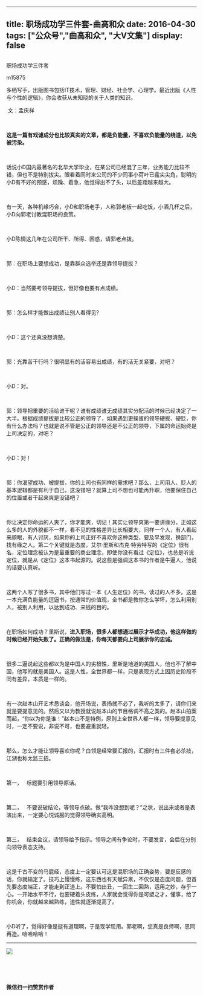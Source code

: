
---
title:   职场成功学三件套-曲高和众
date: 2016-04-30
tags: ["公众号","曲高和众", "大V文集"]
display: false
---


## 



职场成功学三件套




m15875




多栖写手，出版图书包括IT技术，管理、财经、社会学、心理学。最近出版《人性与个性的逻辑》，你会收获从未知晓的关于人类的知识。


&nbsp;文：孟庆祥

&nbsp;

**这是一篇有戏谑成分也比较真实的文章，都是负能量，不喜欢负能量的绕道，以免被污染。**

&nbsp;

话说小D国内最著名的北华大学毕业，在某公司已经混了三年，业务能力比较不错，但也不是特别拔尖。眼看着同时来公司的不少同事小荷叶已露尖尖角，聪明的小D有不好的预感，烦躁、着急，他觉得出不了头，以后差距越来越大。

&nbsp;

有一天，各种机缘巧合，小D和职场老手，人称郭老板一起吃饭，小酒几杯之后，小D向郭老讨教混职场的良策。

&nbsp;

小D陈情这几年在公司所干、所得、困惑，请郭老点拨。

&nbsp;

郭：在职场上要想成功，是靠群众选举还是靠领导提拔？

&nbsp;

小D：当然要考领导提拔，但好像也要有点成绩。

&nbsp;

郭：怎么样才能做出成绩让别人看得见?

&nbsp;

小D：这个还真没想清楚。

&nbsp;

郭：光靠苦干行吗？很明显有的活容易出成绩，有的活无关紧要，对吧？

&nbsp;

小D：对。

&nbsp;

郭：领导把重要的活给谁干呢？谁有成绩谁无成绩其实分配活的时候已经决定了一大半。根据成绩提拔是比较公正的领导了，如果遇到更操蛋的领导硬拔、硬贬，你有什么办法吗？也就是说不管是公正的领导还是不公正的领导，下属的命运始终是上司决定的，对吧？

&nbsp;

小D：对！

&nbsp;

郭：你渴望成功、被提拔，你的上司也有同样的需求吧？那么，上司用人、贬人的基本逻辑都是有利于自己，这没错吧？就算上司不想也可能再升职，他要保住自己的位置或者干起来爽是没错吧？

&nbsp;

你让决定你命运的人爽了，你才能爽，切记！其实让领导爽第一要讲缘分，正如这么多的人的外貌都不一样，看不见的性格差异比长相要大，同样一个人，有人看起来顺眼，有人讨厌，如果你的上司正好不喜欢你这种类型，要及早发现，换部门，找有缘之人。第二个关键就是态度，艾尔·里斯和杰克·特劳特写的《定位》很有名，定位理念被认为是最重要的商业理念，即使你没有看过《定位》，也总是听说定位，就是从《定位》这本书起源的。说这些是强调这本书的作者是牛逼人，他说的话要认真听。

&nbsp;

这两个人写了很多书，其中他们写过一本《人生定位》的书，读过的人不多。这是一本充满负能量的逗逼书，按通常的价值观，全书都是教你怎么学坏，怎么利用别人，被别人利用，以达到成功、来钱的目的。

&nbsp;

在职场如何成功？里斯说，**进入职场，很多人都想通过展示才华成功，他这样做的时候已经开始失败了。正确的做法是，你每天都要向上司展示你的忠诚。**

&nbsp;

很多二逼说起这些都以为是中国人的劣根性，里斯是地道的美国人，他也不了解中国，他写的就是美国人。这是人性，全世界都一样，只是表现方式上因历史阶段不同有差异，本质是一样的。

&nbsp;

有一次赵本山开艺术恳谈会，他开场说，表扬就不必了，我听的太多了，请你们来就是要提意见的。然后又以为教授就说赵本山的节目格调不高之类的。赵本山拍案而起，“你以为你是谁！”赵本山不是特例，原则上全世界人都一样，领导要提意见时，一定不要说，非说不可，也要避重就轻。

&nbsp;

那么，怎么才能让领导喜欢你呢？白领是经常要汇报的，汇报时有三件套必杀技，江湖也称太监三招。

&nbsp;

第一，&nbsp;&nbsp; 标题要引用领导原话。

&nbsp;

第二，&nbsp;&nbsp; 不要说破结论，等领导点破。做“我咋没想到呢？”之状，说出来或者是表演出来，一定要心悦诚服的觉得领导确实高明。

&nbsp;

第三，&nbsp;&nbsp; 结束会议，请领导给予指示。领导之间有争论时，不要发言，会后在分别向领导表态支持。

&nbsp;

这是千古不变的马屁经，态度上一定要认可这是混职场的正确姿势，要是反感的话，你就输定了。技巧上慢慢练，这东西也有天赋异禀，不仅仅是态度问题，但首先要态度端正，才能走到正道上。不要怕出丑，一回生二回熟，运用之妙，存乎一心。一开始水平不行，也要硬着头皮练，人家就会觉得你是可塑之才，懂事，给了你机会，你就越来越熟练，道性就逐渐提高了。

&nbsp;

小D听了，觉得好像是挺有道理啊，于是现学现用。郭老啊，您真是良师啊，恩同再造。哈哈哈哈！



****

**<img data-s="300,640" data-type="jpeg" src="http://mmbiz.qpic.cn/mmbiz/fxGMiaL5Zj1gAtMBdoRAfrkfBNF0WEAG9elY136EMERA8zleoqyibsc68mLpoiagDqkzcRhEo0psRuCqoQbcWg52w/0?wx_fmt=jpeg" data-ratio="1" data-w="431"/>**

&nbsp;

&nbsp;




**微信扫一扫赞赏作者**













